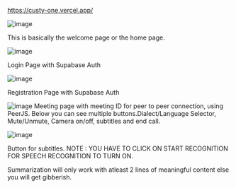 https://custy-one.vercel.app/

![image](https://github.com/user-attachments/assets/ccdb53fb-2c23-4814-9dbe-22f2117f0a8f)

This is basically the welcome page or the home page. 

![image](https://github.com/user-attachments/assets/c67610e3-c3ab-4392-a3b2-7dd79c703327)

Login Page with Supabase Auth

![image](https://github.com/user-attachments/assets/586fd741-ed4e-4dba-8ad9-5b9696254e7f)

Registration Page with Supabase Auth

![image](https://github.com/user-attachments/assets/2964763f-ae45-49fb-9a14-aa72806ff03f)
 
Meeting page with meeting ID for peer to peer connection, using PeerJS. Below you can see multiple buttons.Dialect/Language Selector, Mute/Unmute, Camera on/off, subtitles and end call.

![image](https://github.com/user-attachments/assets/dcccec44-f78a-4320-91d6-32f86e52db03)

Button for subtitles. 
NOTE : YOU HAVE TO CLICK ON START RECOGNITION FOR SPEECH RECOGNITION TO TURN ON.

Summarization will only work with atleast 2 lines of meaningful content else you will get gibberish.

 
